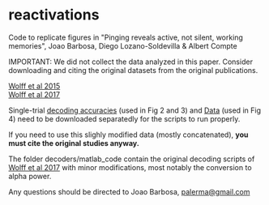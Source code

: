 # reactivations

Code to replicate figures in "Pinging reveals active, not silent, working memories", Joao Barbosa, Diego Lozano-Soldevilla & Albert Compte

IMPORTANT: We did not collect the data analyzed in this paper. Consider downloading and citing the original datasets from the original publications.

[Wolff et al 2015](https://www.frontiersin.org/articles/10.3389/fnsys.2015.00123/full)  
[Wolff et al 2017](https://www.nature.com/articles/nn.4546)


Single-trial [decoding accuracies](https://www.dropbox.com/sh/4j0wkxqvmazk0xn/AABFMWk2Ef_O9BKLcAGjisGra?dl=0) (used in Fig 2 and 3) and [Data](https://www.dropbox.com/sh/hrjhfjivu5wkbre/AAD-8rNc-Vj2YL-3GsYB2Ui2a?dl=0) (used in Fig 4) need to be downloaded separatedly for the scripts to run properly. 

If you need to use this slighly modified data (mostly concatenated), **you must cite the original studies anyway.**


The folder decoders/matlab_code contain the original decoding scripts of [Wolff et al 2017](https://www.nature.com/articles/nn.4546)
 with minor modifications, most notably the conversion to alpha power.

Any questions should be directed to Joao Barbosa, palerma@gmail.com
